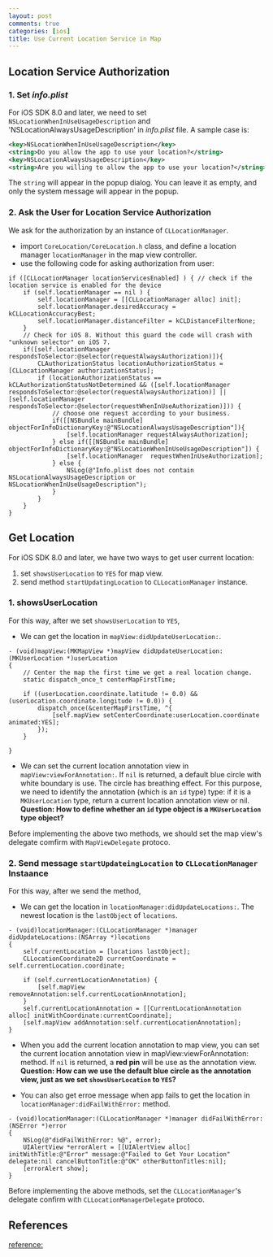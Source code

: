 ```yaml
---
layout: post
comments: true
categories: [ios]
title: Use Current Location Service in Map
---
```



## Location Service Authorization

### 1. Set *info.plist*

For iOS SDK 8.0 and later, we need to set `NSLocationWhenInUseUsageDescription` and 'NSLocationAlwaysUsageDescription' in *info.plist* file. A sample case is:
```xml
<key>NSLocationWhenInUseUsageDescription</key>
<string>Do you allow the app to use your location?</string>
<key>NSLocationAlwaysUsageDescription</key>
<string>Are you willing to allow the app to use your location?</string>
```
The `string` will appear in the popup dialog. You can leave it as empty, and only the system message will appear in the popup.

<!-- more -->

### 2. Ask the User for Location Service Authorization

We ask for the authorization by an instance of `CLLocationManager`.

* import `CoreLocation/CoreLocation.h` class, and define a location manager `locationManager` in the map view controller.
* use the following code for asking authorization from user:
```objc
if ([CLLocationManager locationServicesEnabled] ) { // check if the location service is enabled for the device
    if (self.locationManager == nil ) {
        self.locationManager = [[CLLocationManager alloc] init];
        self.locationManager.desiredAccuracy = kCLLocationAccuracyBest;
        self.locationManager.distanceFilter = kCLDistanceFilterNone;
    }
    // Check for iOS 8. Without this guard the code will crash with "unknown selector" on iOS 7.
    if([self.locationManager respondsToSelector:@selector(requestAlwaysAuthorization)]){
        CLAuthorizationStatus locationAuthorizationStatus = [CLLocationManager authorizationStatus];
        if (locationAuthorizationStatus == kCLAuthorizationStatusNotDetermined && ([self.locationManager respondsToSelector:@selector(requestAlwaysAuthorization)] || [self.locationManager respondsToSelector:@selector(requestWhenInUseAuthorization)])) {
            // choose one request according to your business.
            if([[NSBundle mainBundle] objectForInfoDictionaryKey:@"NSLocationAlwaysUsageDescription"]){
                [self.locationManager requestAlwaysAuthorization];
            } else if([[NSBundle mainBundle] objectForInfoDictionaryKey:@"NSLocationWhenInUseUsageDescription"]) {
                [self.locationManager  requestWhenInUseAuthorization];
            } else {
                NSLog(@"Info.plist does not contain NSLocationAlwaysUsageDescription or NSLocationWhenInUseUsageDescription");
            }
        }
    }
}
```
	

## Get Location

For iOS SDK 8.0 and later, we have two ways to get user current location:

1. set `showsUserLocation` to `YES` for map view.
2. send method `startUpdatingLocation` to `CLLocationManager` instance.

### 1. showsUserLocation

For this way, after we set `showsUserLocation` to `YES`, 

* We can get the location in `mapView:didUpdateUserLocation:`.
```objc
- (void)mapView:(MKMapView *)mapView didUpdateUserLocation:(MKUserLocation *)userLocation
{
    // Center the map the first time we get a real location change.
    static dispatch_once_t centerMapFirstTime;
    
    if ((userLocation.coordinate.latitude != 0.0) && (userLocation.coordinate.longitude != 0.0)) {
        dispatch_once(&centerMapFirstTime, ^{
            [self.mapView setCenterCoordinate:userLocation.coordinate animated:YES];
        });
    }
    
}
```
* We can set the current location annotation view in `mapView:viewForAnnotation:`. If `nil` is returned, a default blue circle with white boundary is use. The circle has breathing effect. For this purpose, we need to identify the annotation (which is an `id` type) type: if it is a `MKUserLocation` type, return a current location annotation view or nil. **Question: How to define whether an `id` type object is a `MKUserLocation` type object?**

Before implementing the above two methods, we should set the map view's delegate comfirm with `MapViewDelegate` protoco.

### 2. Send message `startUpdateingLocation` to `CLLocationManager` Instaance

For this way, after we send the method, 

* We can get the location in `locationManager:didUpdateLocations:`. The newest location is the `lastObject` of `locations`.
```objc
- (void)locationManager:(CLLocationManager *)manager didUpdateLocations:(NSArray *)locations
{
    self.currentLocation = [locations lastObject];
    CLLocationCoordinate2D currentCoordinate = self.currentLocation.coordinate;
    
    if (self.currentLocationAnnotation) {
        [self.mapView removeAnnotation:self.currentLocationAnnotation];
    }
    self.currentLocationAnnotation = [[CurrentLocationAnnotation alloc] initWithCoordinate:currentCoordinate];
    [self.mapView addAnnotation:self.currentLocationAnnotation];
}
```
* When you add the current location annotation to map view, you can set the current location annotation view in mapView:viewForAnnotation: method. If `nil` is returned, a **red pin** will be use as the annotation view. **Question: How can we use the default blue circle as the annotation view, just as we set `showsUserLocation` to `YES`?**

* You can also get erroe message when app fails to get the location in `locationManager:didFailWithError:` method.
```objc
- (void)locationManager:(CLLocationManager *)manager didFailWithError:(NSError *)error
{
    NSLog(@"didFailWithError: %@", error);
    UIAlertView *errorAlert = [[UIAlertView alloc] initWithTitle:@"Error" message:@"Failed to Get Your Location" delegate:nil cancelButtonTitle:@"OK" otherButtonTitles:nil];
    [errorAlert show];
}
```
Before implementing the above methods, set the `CLLocationManager`'s delegate confirm  with `CLLocationManagerDelegate` protoco.

## References

[reference:](http://nevan.net/2014/09/core-location-manager-changes-in-ios-8/)